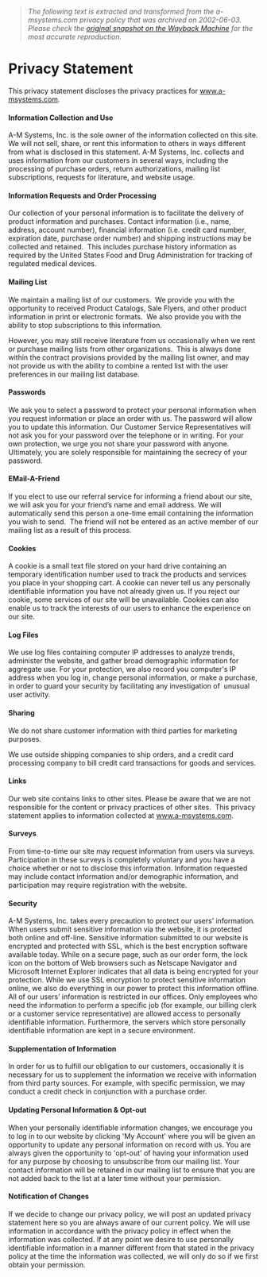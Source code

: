 > *The following text is extracted and transformed from the a-msystems.com privacy policy that was archived on 2002-06-03. Please check the [original snapshot on the Wayback Machine](https://web.archive.org/web/20020603152054id_/http%3A//www.a-msystems.com/help/privacy.asp) for the most accurate reproduction.*

# Privacy Statement

This privacy statement discloses the privacy practices for www.a-msystems.com. 

#### Information Collection and Use

A-M Systems, Inc. is the sole owner of the information collected on this site. We will not sell, share, or rent this information to others in ways different from what is disclosed in this statement. A-M Systems, Inc. collects and uses information from our customers in several ways, including the processing of purchase orders, return authorizations, mailing list subscriptions, requests for literature, and website usage. 

#### Information Requests and Order Processing

Our collection of your personal information is to facilitate the delivery of product information and purchases. Contact information (i.e., name, address, account number), financial information (i.e. credit card number, expiration date, purchase order number) and shipping instructions may be collected and retained.  This includes purchase history information as required by the United States Food and Drug Administration for tracking of regulated medical devices. 

#### Mailing List

We maintain a mailing list of our customers.  We provide you with the opportunity to received Product Catalogs, Sale Flyers, and other product information in print or electronic formats.  We also provide you with the ability to stop subscriptions to this information.

However, you may still receive literature from us occasionally when we rent or purchase mailing lists from other organizations.  This is always done within the contract provisions provided by the mailing list owner, and may not provide us with the ability to combine a rented list with the user preferences in our mailing list database. 

#### Passwords

We ask you to select a password to protect your personal information when you request information or place an order with us. The password will allow you to update this information. Our Customer Service Representatives will not ask you for your password over the telephone or in writing. For your own protection, we urge you not share your password with anyone. Ultimately, you are solely responsible for maintaining the secrecy of your password. 

#### EMail-A-Friend

If you elect to use our referral service for informing a friend about our site, we will ask you for your friend’s name and email address. We will automatically send this person a one-time email containing the information you wish to send.  The friend will not be entered as an active member of our mailing list as a result of this process. 

#### Cookies

A cookie is a small text file stored on your hard drive containing an temporary identification number used to track the products and services you place in your shopping cart. A cookie can never tell us any personally identifiable information you have not already given us. If you reject our cookie, some services of our site will be unavailable. Cookies can also enable us to track the interests of our users to enhance the experience on our site. 

#### Log Files

We use log files containing computer IP addresses to analyze trends, administer the website, and gather broad demographic information for aggregate use. For your protection, we also record you computer's IP address when you log in, change personal information, or make a purchase, in order to guard your security by facilitating any investigation of  unusual user activity. 

#### Sharing

We do not share customer information with third parties for marketing purposes.

We use outside shipping companies to ship orders, and a credit card processing company to bill credit card transactions for goods and services. 

#### Links

Our web site contains links to other sites. Please be aware that we are not responsible for the content or privacy practices of other sites.  This privacy statement applies to information collected at www.a-msystems.com. 

#### Surveys

From time-to-time our site may request information from users via surveys. Participation in these surveys is completely voluntary and you have a choice whether or not to disclose this information. Information requested may include contact information and/or demographic information, and participation may require registration with the website. 

#### Security

A-M Systems, Inc. takes every precaution to protect our users’ information. When users submit sensitive information via the website, it is protected both online and off-line. Sensitive information submitted to our website is encrypted and protected with SSL, which is the best encryption software available today. While on a secure page, such as our order form, the lock icon on the bottom of Web browsers such as Netscape Navigator and Microsoft Internet Explorer indicates that all data is being encrypted for your protection. While we use SSL encryption to protect sensitive information online, we also do everything in our power to protect this information offline. All of our users’ information is restricted in our offices. Only employees who need the information to perform a specific job (for example, our billing clerk or a customer service representative) are allowed access to personally identifiable information. Furthermore, the servers which store personally identifiable information are kept in a secure environment. 

#### Supplementation of Information

In order for us to fulfill our obligation to our customers, occasionally it is necessary for us to supplement the information we receive with information from third party sources. For example, with specific permission, we may conduct a credit check in conjunction with a purchase order. 

#### Updating Personal Information & Opt-out

When your personally identifiable information changes, we encourage you to log in to our website by clicking 'My Account' where you will be given an opportunity to update any personal information on record with us. You are always given the opportunity to 'opt-out' of having your information used for any purpose by choosing to unsubscribe from our mailing list. Your contact information will be retained in our mailing list to ensure that you are not added back to the list at a later time without your permission. 

#### Notification of Changes

If we decide to change our privacy policy, we will post an updated privacy statement here so you are always aware of our current policy. We will use information in accordance with the privacy policy in effect when the information was collected. If at any point we desire to use personally identifiable information in a manner different from that stated in the privacy policy at the time the information was collected, we will only do so if we first obtain your permission.
